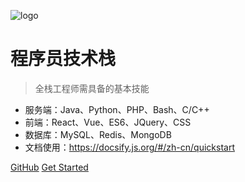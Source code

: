 ![logo](https://docsify.js.org/_media/icon.svg)

# 程序员技术栈

> 全栈工程师需具备的基本技能

* 服务端：Java、Python、PHP、Bash、C/C++
* 前端：React、Vue、ES6、JQuery、CSS
* 数据库：MySQL、Redis、MongoDB
* 文档使用：https://docsify.js.org/#/zh-cn/quickstart

[GitHub](https://github.com/huangro/program.git)
[Get Started](#Headline)
